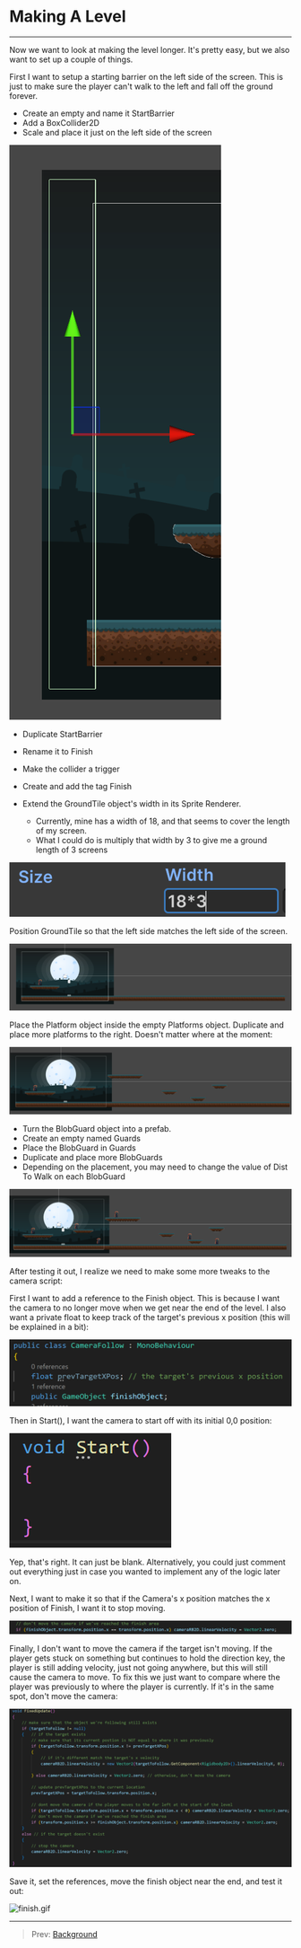 # Making A Level
---

Now we want to look at making the level longer. It's pretty easy, but we also want to set up a couple of things.

First I want to setup a starting barrier on the left side of the screen. This is just to make sure the player can't
walk to the left and fall off the ground forever.

* Create an empty and name it StartBarrier
* Add a BoxCollider2D
* Scale and place it just on the left side of the screen

![img.png](img.png)

* Duplicate StartBarrier
* Rename it to Finish
* Make the collider a trigger
* Create and add the tag Finish

* Extend the GroundTile object's width in its Sprite Renderer.
  * Currently, mine has a width of 18, and that seems to cover the length of my screen.
  * What I could do is multiply that width by 3 to give me a ground length of 3 screens

![img_1.png](img_1.png)

Position GroundTile so that the left side matches the left side of the screen.

![img_2.png](img_2.png)

Place the Platform object inside the empty Platforms object. Duplicate and place more platforms to the right.
Doesn't matter where at the moment:

![img_3.png](img_3.png)

* Turn the BlobGuard object into a prefab. 
* Create an empty named Guards
* Place the BlobGuard in Guards
* Duplicate and place more BlobGuards
* Depending on the placement, you may need to change the value of Dist To Walk on each BlobGuard

![img_4.png](img_4.png)

After testing it out, I realize we need to make some more tweaks to the camera script:

First I want to add a reference to the Finish object. This is because I want the camera to no longer move when we get near the end of the level.
I also want a private float to keep track of the target's previous x position (this will be explained in a bit):

![img_5.png](img_5.png)

Then in Start(), I want the camera to start off with its initial 0,0 position:

![img_6.png](img_6.png)

Yep, that's right. It can just be blank. Alternatively, you could just comment out everything just in case you wanted to implement 
any of the logic later on.

Next, I want to make it so that if the Camera's x position matches the x position of Finish, I want it to stop moving.

![img_7.png](img_7.png)

Finally, I don't want to move the camera if the target isn't moving. If the player gets stuck on something but continues to hold the direction key,
the player is still adding velocity, just not going anywhere, but this will still cause the camera to move. To fix this we just want to compare
where the player was previously to where the player is currently. If it's in the same spot, don't move the camera:

![img_8.png](img_8.png)

Save it, set the references, move the finish object near the end, and test it out:

![finish.gif](finish.gif)

---
>Prev: [Background](08_Background%2FBG.md)
